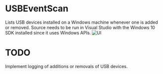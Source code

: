 # USBEventScan
Lists USB devices installed on a Windows machine whenever one is added or removed. 
Source needs to be run in Visual Studio with the Windows 10 SDK installed since it uses Windows APIs.
![UI](https://relliko.github.io/images/USBEventScanner.png)

# TODO
Implement logging of additions or removals of USB devices.
